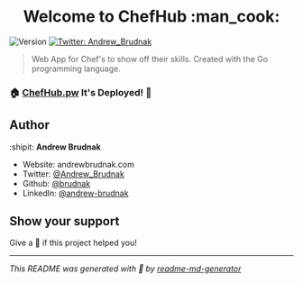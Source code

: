 <h1 align="center">Welcome to ChefHub :man_cook:</h1>
<p>
  <img alt="Version" src="https://img.shields.io/badge/version-0.1-blue.svg?cacheSeconds=2592000" />
  <a href="https://twitter.com/Andrew_Brudnak" target="_blank">
    <img alt="Twitter: Andrew_Brudnak" src="https://img.shields.io/twitter/follow/Andrew_Brudnak.svg?style=social" />
  </a>
</p>

> Web App for Chef's to show off their skills. Created with the Go programming language.

### 🏠 [ChefHub.pw](https://chefhub.pw/) It's Deployed! :rocket:

## Author

:shipit: **Andrew Brudnak**

- Website: andrewbrudnak.com
- Twitter: [@Andrew_Brudnak](https://twitter.com/Andrew_Brudnak)
- Github: [@brudnak](https://github.com/brudnak)
- LinkedIn: [@andrew-brudnak](https://linkedin.com/in/andrew-brudnak)

## Show your support

Give a :star2: if this project helped you!

---

_This README was generated with :sparkling_heart: by [readme-md-generator](https://github.com/kefranabg/readme-md-generator)_
